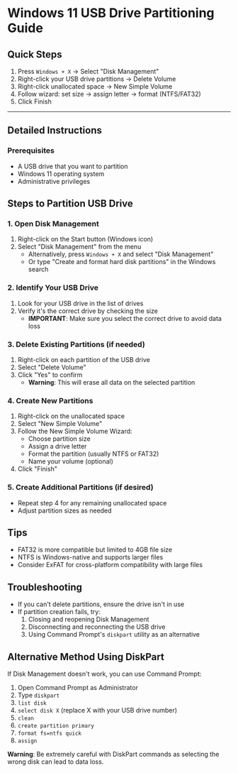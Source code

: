 # Windows 11 USB Drive Partitioning Guide

## Quick Steps
1. Press `Windows + X` → Select "Disk Management"
2. Right-click your USB drive partitions → Delete Volume
3. Right-click unallocated space → New Simple Volume
4. Follow wizard: set size → assign letter → format (NTFS/FAT32)
5. Click Finish

---

## Detailed Instructions

### Prerequisites
- A USB drive that you want to partition
- Windows 11 operating system
- Administrative privileges

## Steps to Partition USB Drive

### 1. Open Disk Management
1. Right-click on the Start button (Windows icon)
2. Select "Disk Management" from the menu
   - Alternatively, press `Windows + X` and select "Disk Management"
   - Or type "Create and format hard disk partitions" in the Windows search

### 2. Identify Your USB Drive
1. Look for your USB drive in the list of drives
2. Verify it's the correct drive by checking the size
   - **IMPORTANT**: Make sure you select the correct drive to avoid data loss

### 3. Delete Existing Partitions (if needed)
1. Right-click on each partition of the USB drive
2. Select "Delete Volume"
3. Click "Yes" to confirm
   - **Warning**: This will erase all data on the selected partition

### 4. Create New Partitions
1. Right-click on the unallocated space
2. Select "New Simple Volume"
3. Follow the New Simple Volume Wizard:
   - Choose partition size
   - Assign a drive letter
   - Format the partition (usually NTFS or FAT32)
   - Name your volume (optional)
4. Click "Finish"

### 5. Create Additional Partitions (if desired)
- Repeat step 4 for any remaining unallocated space
- Adjust partition sizes as needed

## Tips
- FAT32 is more compatible but limited to 4GB file size
- NTFS is Windows-native and supports larger files
- Consider ExFAT for cross-platform compatibility with large files

## Troubleshooting
- If you can't delete partitions, ensure the drive isn't in use
- If partition creation fails, try:
  1. Closing and reopening Disk Management
  2. Disconnecting and reconnecting the USB drive
  3. Using Command Prompt's `diskpart` utility as an alternative

## Alternative Method Using DiskPart
If Disk Management doesn't work, you can use Command Prompt:

1. Open Command Prompt as Administrator
2. Type `diskpart`
3. `list disk`
4. `select disk X` (replace X with your USB drive number)
5. `clean`
6. `create partition primary`
7. `format fs=ntfs quick`
8. `assign`

**Warning**: Be extremely careful with DiskPart commands as selecting the wrong disk can lead to data loss.